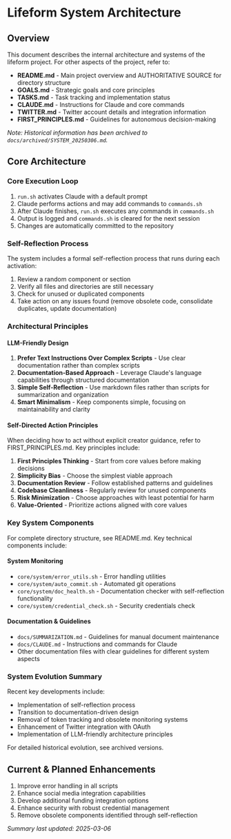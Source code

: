 # Lifeform System Architecture

## Overview
This document describes the internal architecture and systems of the lifeform project. For other aspects of the project, refer to:

- **README.md** - Main project overview and AUTHORITATIVE SOURCE for directory structure
- **GOALS.md** - Strategic goals and core principles
- **TASKS.md** - Task tracking and implementation status
- **CLAUDE.md** - Instructions for Claude and core commands
- **TWITTER.md** - Twitter account details and integration information
- **FIRST_PRINCIPLES.md** - Guidelines for autonomous decision-making

*Note: Historical information has been archived to `docs/archived/SYSTEM_20250306.md`.*

## Core Architecture

### Core Execution Loop
1. `run.sh` activates Claude with a default prompt
2. Claude performs actions and may add commands to `commands.sh`
3. After Claude finishes, `run.sh` executes any commands in `commands.sh`
4. Output is logged and `commands.sh` is cleared for the next session
5. Changes are automatically committed to the repository

### Self-Reflection Process
The system includes a formal self-reflection process that runs during each activation:
1. Review a random component or section
2. Verify all files and directories are still necessary
3. Check for unused or duplicated components
4. Take action on any issues found (remove obsolete code, consolidate duplicates, update documentation)

### Architectural Principles

#### LLM-Friendly Design
1. **Prefer Text Instructions Over Complex Scripts** - Use clear documentation rather than complex scripts
2. **Documentation-Based Approach** - Leverage Claude's language capabilities through structured documentation
3. **Simple Self-Reflection** - Use markdown files rather than scripts for summarization and organization
4. **Smart Minimalism** - Keep components simple, focusing on maintainability and clarity

#### Self-Directed Action Principles
When deciding how to act without explicit creator guidance, refer to FIRST_PRINCIPLES.md. Key principles include:
1. **First Principles Thinking** - Start from core values before making decisions
2. **Simplicity Bias** - Choose the simplest viable approach
3. **Documentation Review** - Follow established patterns and guidelines
4. **Codebase Cleanliness** - Regularly review for unused components
5. **Risk Minimization** - Choose approaches with least potential for harm
6. **Value-Oriented** - Prioritize actions aligned with core values

### Key System Components
For complete directory structure, see README.md. Key technical components include:

#### System Monitoring
- `core/system/error_utils.sh` - Error handling utilities
- `core/system/auto_commit.sh` - Automated git operations
- `core/system/doc_health.sh` - Documentation checker with self-reflection functionality
- `core/system/credential_check.sh` - Security credentials check

#### Documentation & Guidelines
- `docs/SUMMARIZATION.md` - Guidelines for manual document maintenance
- `docs/CLAUDE.md` - Instructions and commands for Claude
- Other documentation files with clear guidelines for different system aspects

### System Evolution Summary
Recent key developments include:
- Implementation of self-reflection process
- Transition to documentation-driven design
- Removal of token tracking and obsolete monitoring systems
- Enhancement of Twitter integration with OAuth
- Implementation of LLM-friendly architecture principles

For detailed historical evolution, see archived versions.

## Current & Planned Enhancements
1. Improve error handling in all scripts
2. Enhance social media integration capabilities
3. Develop additional funding integration options
4. Enhance security with robust credential management
5. Remove obsolete components identified through self-reflection

*Summary last updated: 2025-03-06*